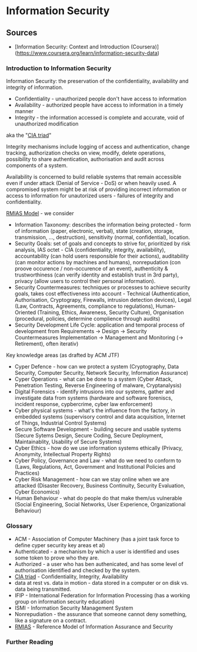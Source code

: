 Information Security
===

## Sources
* [Information Security: Context and Introduction (Coursera)] (https://www.coursera.org/learn/information-security-data)

### Introduction to Information Security 

Information Security: the preservation of the confidentiality, availability and integrity of information.

* Confidentiality - unauthorized people don't have access to information
* Availability - authorized people have access to information in a timely manner
* Integrity - the information accessed is complete and accurate, void of unauthorized modification

aka the "[CIA triad](https://upload.wikimedia.org/wikipedia/commons/9/9a/CIAJMK1209.png)"

Integrity mechanisms include logging of access and authentication, change tracking, authorization checks on view, modify, delete operations, possibility to share authentication, authorisation and audit across components of a system.

Availability is concerned to build reliable systems that remain accessible even if under attack (Denial of Service - DoS) or when heavily used. A compromised system might be at risk of providing incorrect information or access to information for unautorized users - failures of integrity and confidentiality.

[RMIAS Model](https://upload.wikimedia.org/wikipedia/commons/d/da/A_Reference_Model_of_Information_Assurance_and_Security_%28RMIAS%29.png) - we consider
* Information Taxonomy: describes the information being protected - form of information (paper, electronic, verbal), state (creation, storage, transmission, ..., destruction), sensitivity (normal, confidential), location.
* Security Goals: set of goals and concepts to strive for, prioritized by risk analysis, IAS octet - CIA (confidentiality, integrity, availability), accountability (can hold users responsible for their actions), auditability (can monitor actions by machines and humans), nonrepudation (con proove occurence / non-occurence of an event), authenticity & trustworthiness (can verify identity and establish trust in 3rd party), privacy (allow users to control their personal information).
* Security Countermeasures: techniques or processes to achieve security goals, takes cost effectiveness into account - Technical (Authentication, Authorisation, Cryptograpy, Firewalls, intrusion detection devices), Legal (Law, Contracts, Agreements, compliance to regulations), Human-Oriented (Training, Ethics, Awareness, Security Culture), Organisation (procedural, policies, determine complience through audits)
* Security Development Life Cycle: application and temporal process of development from Requirements -> Design -> Security Countermeasures Implementation -> Management and Monitoring (-> Retirement), often iterativ)    

Key knowledge areas (as drafted by ACM JTF)
* Cyper Defence - how can we protect a system (Cryptography, Data Security, Computer Security, Network Security, Information Assurance)
* Cyper Operations - what can be done to a system (Cyber Attack, Penetration Testing, Reverse Engineering of malware, Cryptanalysis)
* Digital Forensics - identify intrusions into our systems, gather and investigate data from systems (hardware and software foreniscs, incident response, cypbercrime, cyber law enforcement)
* Cyber physical systems - what's the influence from the factory, in embedded systems (supervisory control and data acquisition, Internet of Things, Industrial Control Systems) 
* Secure Software Development - building secure and usable systems (Secure Sytems Design, Secure Coding, Secure Deployment, Maintainablity, Usability of Secure Systems)
* Cyber Ethics - how do we use information systems ethically (Privacy, Anonymity, Intellectual Property Rights)
* Cyber Policy, Governance and Law - what do we need to conform to (Laws, Regulations, Act, Government and Institutional Policies and Practices)
* Cyber Risk Management - how can we stay online when we are attacked (Disaster Recovery, Business Continuity, Security Evaluation, Cyber Economics)
* Human Behaviour - what do people do that make them/us vulnerable (Social Engineering, Social Networks, User Experience, Organizational Behaviour)

### Glossary

* ACM - Association of Computer Machinery (has a joint task force to define cyper security key areas et al)
* Authenticated - a mechanism by which a user is identified and uses some token to prove who they are.
* Authorized - a user who has ben authenicated, and has some level of authorisation identified and checked by the system.
* [CIA triad](https://upload.wikimedia.org/wikipedia/commons/9/9a/CIAJMK1209.png) - Confidentiality, Integrity, Availability
* data at rest vs. data in motion - data stored in a computer or on disk vs. data being transmitted.
* IFIP - International Federation for Information Processing (has a working group on information security education)
* ISMI - Information Security Management System
* Nonrepudiation - the assurance that someone cannot deny something, like a signature on a contract.
* [RMIAS](https://upload.wikimedia.org/wikipedia/commons/d/da/A_Reference_Model_of_Information_Assurance_and_Security_%28RMIAS%29.png) - Reference Model of Information Assurance and Security


### Further Reading


